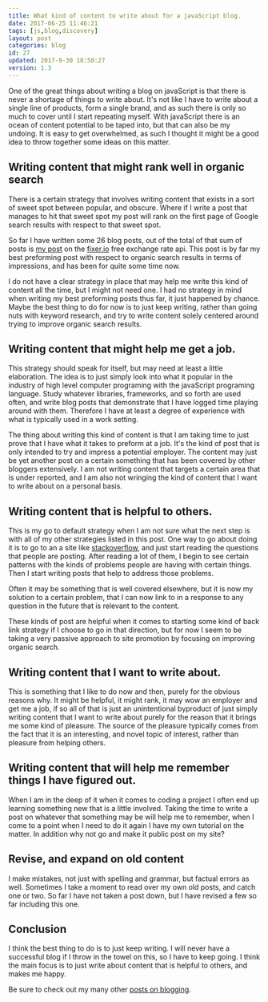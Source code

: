 ```yaml
---
title: What kind of content to write about for a javaScript blog.
date: 2017-06-25 11:46:21
tags: [js,blog,discovery]
layout: post
categories: blog
id: 27
updated: 2017-9-30 18:50:27
version: 1.3
---
```


One of the great things about writing a blog on javaScript is that there is never a shortage of things to write about. It's not like I have to write about a single line of products, form a single brand, and as such there is only so much to cover until I start repeating myself. With javaScript there is an ocean of content potential to be taped into, but that can also be my undoing. It is easy to get overwhelmed, as such I thought it might be a good idea to throw together some ideas on this matter.

<!-- more -->

## Writing content that might rank well in organic search

There is a certain strategy that involves writing content that exists in a sort of sweet spot between popular, and obscure. Where if I write a post that manages to hit that sweet spot my post will rank on the first page of Google search results with respect to that sweet spot.

So far I have written some 26 blog posts, out of the total of that sum of posts is [my post](/2017/02/09/api-fixer/) on the [fixer.io](http://fixer.io) free exchange rate api. This post is by far my best preforming post with respect to organic search results in terms of impressions, and has been for quite some time now. 

I do not have a clear strategy in place that may help me write this kind of content all the time, but I might not need one. I had no strategy in mind when writing my best preforming posts thus far, it just happened by chance. Maybe the best thing to do for now is to just keep writing, rather than going nuts with keyword research, and try to write content solely centered around trying to improve organic search results.

## Writing content that might help me get a job.

This strategy should speak for itself, but may need at least a little elaboration. The idea is to just simply look into what it popular in the industry of high level computer programing with the javaScript programing language. Study whatever libraries, frameworks, and so forth are used often, and write blog posts that demonstrate that I have logged time playing around with them. Therefore I have at least a degree of experience with what is typically used in a work setting.

The thing about writing this kind of content is that I am taking time to just prove that I have what it takes to preform at a job. It's the kind of post that is only intended to try and impress a potential employer. The content may just be yet another post on a certain something that has been covered by other bloggers extensively. I am not writing content that targets a certain area that is under reported, and I am also not wringing the kind of content that I want to write about on a personal basis.

## Writing content that is helpful to others.

This is my go to default strategy when I am not sure what the next step is with all of my other strategies listed in this post. One way to go about doing it is to go to an a site like [stackoverflow](https://stackoverflow.com/questions/tagged/javascript), and just start reading the questions that people are posting. After reading a lot of them, I begin to see certain patterns with the kinds of problems people are having with certain things. Then I start writing posts that help to address those problems.

Often it may be something that is well covered elsewhere, but it is now my solution to a certain problem, that I can now link to in a response to any question in the future that is relevant to the content. 

These kinds of post are helpful when it comes to starting some kind of back link strategy if I choose to go in that direction, but for now I seem to be taking a very passive approach to site promotion by focusing on improving organic search.

## Writing content that I want to write about.

This is something that I like to do now and then, purely for the obvious reasons why. It might be helpful, it might rank, it may wow an employer and get me a job, if so all of that is just an unintentional byproduct of just simply writing content that I want to write about purely for the reason that it brings me some kind of pleasure. The source of the pleasure typically comes from the fact that it is an interesting, and novel topic of interest, rather than pleasure from helping others.

## Writing content that will help me remember things I have figured out.

When I am in the deep of it when it comes to coding a project I often end up learning something new that is a little involved. Taking the time to write a post on whatever that something may be will help me to remember, when I come to a point when I need to do it again I have my own tutorial on the matter. In addition why not go and make it public post on my site?

## Revise, and expand on old content

I make mistakes, not just with spelling and grammar, but factual errors as well. Sometimes I take a moment to read over my own old posts, and catch one or two. So far I have not taken a post down, but I have revised a few so far including this one.

## Conclusion

I think the best thing to do is to just keep writing. I will never have a successful blog if I throw in the towel on this, so I have to keep going. I think the main focus is to just write about content that is helpful to others, and makes me happy.

Be sure to check out my many other [posts on blogging](/categories/blog/).